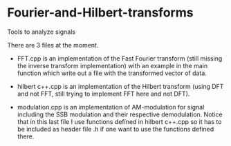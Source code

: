# Fourier-and-Hilbert-transforms
Tools to analyze signals

There are 3 files at the moment.

- FFT.cpp is an implementation of the Fast Fourier transform (still missing the inverse transform implementation) with an example
in the main function which write out a file with the transformed vector of data.

- hilbert c++.cpp is an implementation of the Hilbert transform (using DFT and not FFT, still trying to implement FFT here and not DFT).
- modulation.cpp is an implementation of AM-modulation for signal including the SSB modulation and their respective demodulation. Notice
that in this last file I use functions defined in hilbert c++.cpp so it has to be included as header file .h if one want to use the functions
defined there.
